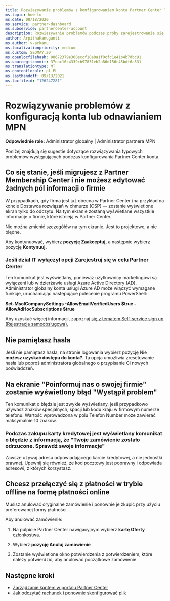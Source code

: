 ```yaml
---
title: Rozwiązywanie problemów z konfigurowaniem konta Partner Center lub odnawianiem MPN
ms.topic: how-to
ms.date: 08/18/2020
ms.service: partner-dashboard
ms.subservice: partnercenter-account
description: Rozwiązywanie problemów podczas próby zarejestrowania się w Partner Center. Odpowiada na wyzwania związane z metodami płatności, zapomnia hasłami i nie tylko.
author: ArpithaKanuganti
ms.author: v-arkanu
ms.localizationpriority: medium
ms.custom: SEOMAY.20
ms.openlocfilehash: 08672379e300eccf18a0a1f0cfc1e41b4b7dbc91
ms.sourcegitcommit: 37eac16c4339cb97831eb2a86d156c45bdf6a531
ms.translationtype: MT
ms.contentlocale: pl-PL
ms.lasthandoff: 09/13/2021
ms.locfileid: "126247281"
---
```

# <a name="troubleshoot-account-setup-or-mpn-renewal-issues"></a>Rozwiązywanie problemów z konfiguracją konta lub odnawianiem MPN

**Odpowiednie role:** Administrator globalny | Administrator partnera MPN
 
Poniżej znajdują się sugestie dotyczące rozwiązywania typowych problemów występujących podczas konfigurowania Partner Center konta.

## <a name="what-happens-if-you-are-migrating-from-partner-membership-center-and-you-cant-edit-any-company-information-fields"></a>Co się stanie, jeśli migrujesz z Partner Membership Center i nie możesz edytować żadnych pól informacji o firmie

W przypadkach, gdy firma jest już obecna w Partner Center (na przykład na koncie Dostawca rozwiązań w chmurze (CSP) — zostanie wyświetlone ekran tylko do odczytu. Na tym ekranie zostaną wyświetlane wszystkie informacje o firmie, które istnieją w Partner Center.

Nie można zmienić szczegółów na tym ekranie. Jest to projektowe, a nie błędne.

Aby kontynuować, wybierz **pozycję Zaakceptuj,** a następnie wybierz pozycję **Kontynuuj.**


### <a name="if-the-it-department-has-turned-off-sign-up-for-partner-center"></a>Jeśli dział IT wyłączył opcji Zarejestruj **się w celu Partner Center**

Ten komunikat jest wyświetlany, ponieważ użytkownicy marketingowi są wyłączeni lub w dzierżawie usługi Azure Active Directory (AD). Administrator globalny konta usługi Azure AD może włączyć wymagane funkcje, uruchamiając następujące polecenie programu PowerShell:

**Set-MsolCompanySettings -AllowEmailVerifiedUsers $true -AllowAdHocSubscriptions $true**

Aby uzyskać więcej informacji, zapoznaj [się z tematem Self-service sign up (Rejestracja samoobsługowa).](/azure/active-directory/users-groups-roles/directory-self-service-signup)

## <a name="you-forgot-your-password"></a>Nie pamiętasz hasła

Jeśli nie pamiętasz hasła, na stronie logowania wybierz pozycję Nie **możesz uzyskać dostępu do konta?**. Ta opcja umożliwia zresetowanie hasła lub poproś administratora globalnego o przypisanie Ci nowych poświadczeń.

## <a name="on-the-tell-us-about-your-company-screen-you-receive-a-something-went-wrong-error"></a>Na ekranie "Poinformuj nas o swojej firmie" zostanie wyświetlony błąd "Wystąpił problem"

Ten komunikat o błędzie jest zwykle wyświetlany, jeśli przypadkowo używasz znaków specjalnych, spacji lub kodu kraju w firmowym numerze telefonu. Wartość wprowadzona w polu Telefon Number może zawierać maksymalnie 10 znaków.


### <a name="your-credit-card-purchase-is-receiving-an-error-message-stating-that-your-order-was-declined-please-verify-your-information"></a>Podczas zakupu karty kredytowej jest wyświetlany komunikat o błędzie z informacją, że "Twoje zamówienie zostało odrzucone. Sprawdź swoje informacje"


Zawsze używaj adresu odpowiadającego karcie kredytowej, a nie jednostki prawnej. Upewnij się również, że kod pocztowy jest poprawny i odpowiada adresowi, z których korzystasz.

## <a name="you-want-to-switch-from-offline-payment-to-online-payment-method"></a>Chcesz przełączyć się z płatności w trybie offline na formę płatności online 

Musisz anulować oryginalne zamówienie i ponownie je zkupić przy użyciu preferowanej formy płatności.

Aby anulować zamówienie:

1. Na pulpicie Partner Center nawigacyjnym wybierz **kartę Oferty** członkostwa.

2. Wybierz **pozycję Anuluj zamówienie**

3. Zostanie wyświetlone okno potwierdzenia z potwierdzeniem, które należy potwierdzić, aby anulować początkowe zamówienie.

## <a name="next-steps"></a>Następne kroki

- [Zarządzanie kontem w portalu Partner Center](partner-center-account-setup.md)
- [Jak odczytać rachunek i ponownie skonfigurować plik](read-your-bill.md)

